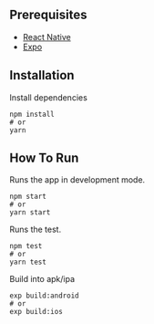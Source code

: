 ## Prerequisites
* [React Native](https://facebook.github.io/react-native/docs/getting-started)
* [Expo](https://docs.expo.io/versions/v29.0.0/introduction/installation)

## Installation
Install dependencies
```
npm install
# or
yarn
```

## How To Run
Runs the app in development mode.
```
npm start
# or
yarn start
```

Runs the test.
```
npm test
# or
yarn test
```

Build into apk/ipa
```
exp build:android
# or
exp build:ios
```
